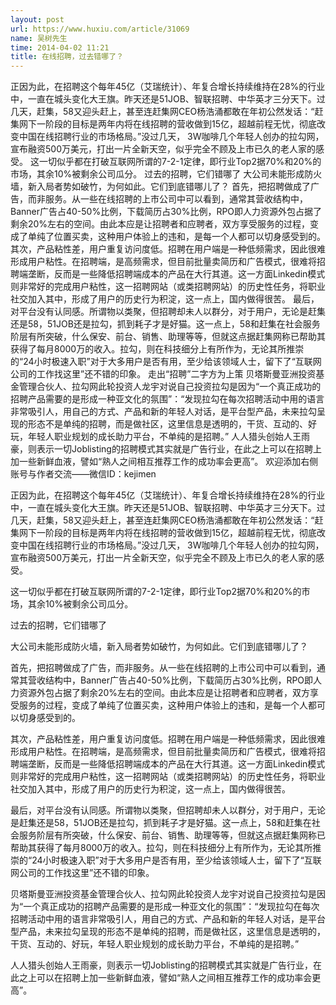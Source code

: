 ```yaml
---
layout: post
url: https://www.huxiu.com/article/31069
name: 吴树先生
time: 2014-04-02 11:21
title: 在线招聘，过去错哪了？
---
```

正因为此，在招聘这个每年45亿（艾瑞统计）、年复合增长持续维持在28%的行业中，一直在城头变化大王旗。昨天还是51JOB、智联招聘、中华英才三分天下。过几天，赶集，58又迎头赶上，甚至连赶集网CEO杨浩涌都敢在年初公然发话：“赶集网下一阶段的目标是两年内将在线招聘的营收做到15亿，超越前程无忧，彻底改变中国在线招聘行业的市场格局。”没过几天， 3W咖啡几个年轻人创办的拉勾网，宣布融资500万美元，打出一片全新天空，似乎完全不顾及上市已久的老人家的感受。 这一切似乎都在打破互联网所谓的7-2-1定律，即行业Top2据70%和20%的市场，其余10%被剩余公司瓜分。 过去的招聘，它们错哪了 大公司未能形成防火墙，新入局者势如破竹，为何如此。它们到底错哪儿了？ 首先，把招聘做成了广告，而非服务。从一些在线招聘的上市公司中可以看到，通常其营收结构中，Banner广告占40-50%比例，下载简历占30%比例，RPO即人力资源外包占据了剩余20%左右的空间。由此本应是让招聘者和应聘者，双方享受服务的过程，变成了单纯了位置买卖，这种用户体验上的违和，是每一个人都可以切身感受到的。 其次，产品粘性差，用户重复访问度低。招聘在用户端是一种低频需求，因此很难形成用户粘性。在招聘端，是高频需求，但目前批量卖简历和广告模式，很难将招聘端垄断，反而是一些降低招聘端成本的产品在大行其道。这一方面Linkedin模式则非常好的完成用户粘性，这一招聘网站（或类招聘网站）的历史性任务，将职业社交加入其中，形成了用户的历史行为积淀，这一点上，国内做得很苦。 最后，对平台没有认同感。所谓物以类聚，但招聘却未人以群分，对于用户，无论是赶集还是58，51JOB还是拉勾，抓到耗子才是好猫。这一点上，58和赶集在社会服务阶层有所突破，什么保安、前台、销售、助理等等，但就这点据赶集网称已帮助其获得了每月8000万的收入。拉勾，则在科技细分上有所作为，无论其所推崇的“24小时极速入职”对于大多用户是否有用，至少给该领域人士，留下了“互联网公司的工作找这里”还不错的印象。 走出“招聘”二字方为上策 贝塔斯曼亚洲投资基金管理合伙人、拉勾网此轮投资人龙宇对说自己投资拉勾是因为“一个真正成功的招聘产品需要的是形成一种亚文化的氛围”：“发现拉勾在每次招聘活动中用的语言非常吸引人，用自己的方式、产品和新的年轻人对话，是平台型产品，未来拉勾呈现的形态不是单纯的招聘，而是做社区，这里信息是透明的，干货、互动的、好玩，年轻人职业规划的成长助力平台，不单纯的是招聘。” 人人猎头创始人王雨豪，则表示一切Joblisting的招聘模式其实就是广告行业，在此之上可以在招聘上加一些新鲜血液，譬如“熟人之间相互推荐工作的成功率会更高”。 欢迎添加右侧账号与作者交流——微信ID：kejimen

正因为此，在招聘这个每年45亿（艾瑞统计）、年复合增长持续维持在28%的行业中，一直在城头变化大王旗。昨天还是51JOB、智联招聘、中华英才三分天下。过几天，赶集，58又迎头赶上，甚至连赶集网CEO杨浩涌都敢在年初公然发话：“赶集网下一阶段的目标是两年内将在线招聘的营收做到15亿，超越前程无忧，彻底改变中国在线招聘行业的市场格局。”没过几天， 3W咖啡几个年轻人创办的拉勾网，宣布融资500万美元，打出一片全新天空，似乎完全不顾及上市已久的老人家的感受。

这一切似乎都在打破互联网所谓的7-2-1定律，即行业Top2据70%和20%的市场，其余10%被剩余公司瓜分。

过去的招聘，它们错哪了

大公司未能形成防火墙，新入局者势如破竹，为何如此。它们到底错哪儿了？

首先，把招聘做成了广告，而非服务。从一些在线招聘的上市公司中可以看到，通常其营收结构中，Banner广告占40-50%比例，下载简历占30%比例，RPO即人力资源外包占据了剩余20%左右的空间。由此本应是让招聘者和应聘者，双方享受服务的过程，变成了单纯了位置买卖，这种用户体验上的违和，是每一个人都可以切身感受到的。

其次，产品粘性差，用户重复访问度低。招聘在用户端是一种低频需求，因此很难形成用户粘性。在招聘端，是高频需求，但目前批量卖简历和广告模式，很难将招聘端垄断，反而是一些降低招聘端成本的产品在大行其道。这一方面Linkedin模式则非常好的完成用户粘性，这一招聘网站（或类招聘网站）的历史性任务，将职业社交加入其中，形成了用户的历史行为积淀，这一点上，国内做得很苦。

最后，对平台没有认同感。所谓物以类聚，但招聘却未人以群分，对于用户，无论是赶集还是58，51JOB还是拉勾，抓到耗子才是好猫。这一点上，58和赶集在社会服务阶层有所突破，什么保安、前台、销售、助理等等，但就这点据赶集网称已帮助其获得了每月8000万的收入。拉勾，则在科技细分上有所作为，无论其所推崇的“24小时极速入职”对于大多用户是否有用，至少给该领域人士，留下了“互联网公司的工作找这里”还不错的印象。

贝塔斯曼亚洲投资基金管理合伙人、拉勾网此轮投资人龙宇对说自己投资拉勾是因为“一个真正成功的招聘产品需要的是形成一种亚文化的氛围”：“发现拉勾在每次招聘活动中用的语言非常吸引人，用自己的方式、产品和新的年轻人对话，是平台型产品，未来拉勾呈现的形态不是单纯的招聘，而是做社区，这里信息是透明的，干货、互动的、好玩，年轻人职业规划的成长助力平台，不单纯的是招聘。”

人人猎头创始人王雨豪，则表示一切Joblisting的招聘模式其实就是广告行业，在此之上可以在招聘上加一些新鲜血液，譬如“熟人之间相互推荐工作的成功率会更高”。

